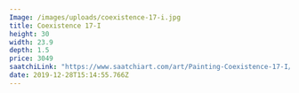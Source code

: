 ```yaml
---
Image: /images/uploads/coexistence-17-i.jpg
title: Coexistence 17-I
height: 30
width: 23.9
depth: 1.5
price: 3049
saatchiLink: "https://www.saatchiart.com/art/Painting-Coexistence-17-I/189576/4507680/view"
date: 2019-12-28T15:14:55.766Z
---
```

